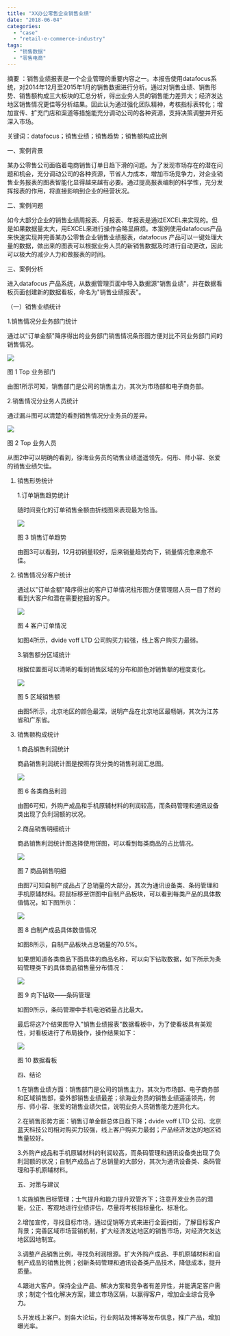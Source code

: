 ```yaml
---
title: "XX办公零售企业销售业绩"
date: "2018-06-04"
categories: 
  - "case"
  - "retail-e-commerce-industry"
tags: 
  - "销售数据"
  - "零售电商"
---
```


摘要 ：销售业绩报表是一个企业管理的重要内容之一。本报告使用datafocus系统，对2014年12月至2015年1月的销售数据进行分析。通过对销售业绩、销售形势、销售额构成三大板块的汇总分析，得出业务人员的销售能力差异大；经济发达地区销售情况更佳等分析结果。因此认为通过强化团队精神，考核指标表转化；增加宣传、扩充门店和渠道等措施能充分调动公司的各种资源，支持决策调整并开拓深入市场。

关键词：datafocus；销售业绩；销售趋势；销售额构成比例

一、案例背景

某办公零售公司面临着电商销售订单日趋下滑的问题。为了发现市场存在的潜在问题和机会，充分调动公司的各种资源，节省人力成本，增加市场竞争力，对企业销售业务报表的图表智能化显得越来越有必要。通过提高报表编制的科学性，充分发挥报表的作用，将直接影响到企业的经营状况。

二、案例问题

如今大部分企业的销售业绩周报表、月报表、年报表是通过EXCEL来实现的。但是如果数据量太大，用EXCEL来进行操作会略显麻烦。本案例使用datafocus产品来快速实现并完善某办公零售企业销售业绩报表，datafocus 产品可以一键处理大量的数据，做出来的图表可以根据业务人员的新销售数据及时进行自动更改，因此可以极大的减少人力和做报表的时间。

三、案例分析

进入datafocus 产品系统，从数据管理页面中导入数据源"销售业绩"，并在数据看板页面创建新的数据看板，命名为"销售业绩报表"。

（一）销售业绩统计

1.销售情况分业务部门统计

通过以"订单金额"降序得出的业务部门销售情况条形图方便对比不同业务部门间的销售情况。

![](images/050318_0253_4.png)

图 1 Top 业务部门

由图1所示可知，销售部门是公司的销售主力，其次为市场部和电子商务部。

2.销售情况分业务人员统计

通过漏斗图可以清楚的看到销售情况分业务员的差异。

![](images/050318_0253_5.png)

图 2 Top 业务人员

从图2中可以明确的看到，徐海业务员的销售业绩遥遥领先，何彤、师小容、张爱的销售业绩欠佳。

1. 销售形势统计
    
    1.订单销售趋势统计
    
    随时间变化的订单销售金额由折线图来表现最为恰当。
    
    ![](images/050318_0253_6.png)
    
    图 3 销售订单趋势
    
    由图3可以看到，12月初销量较好，后来销量趋势向下，销量情况愈来愈不佳。
2. 销售情况分客户统计
    
    通过以"订单金额"降序得出的客户订单情况柱形图方便管理层人员一目了然的看到大客户和潜在需要挖掘的客户。
    
    ![](images/050318_0253_7.png)
    
    图 4 客户订单情况
    
    如图4所示，dvide voff LTD 公司购买力较强，线上客户购买力最弱。
    
    3.销售额分区域统计
    
    根据位置图可以清晰的看到销售区域的分布和颜色对销售额的程度变化。
    
    ![](images/050318_0253_8.png)
    
    图 5 区域销售额
    
    由图5所示，北京地区的颜色最深，说明产品在北京地区最畅销，其次为江苏省和广东省。
3. 销售额构成统计
    
    1.商品销售利润统计
    
    商品销售利润统计图是按照存货分类的销售利润汇总图。
    
    ![](images/050318_0253_9.png)
    
    图 6 各类商品利润
    
    由图6可知，外购产成品和手机原辅材料的利润较高，而条码管理和通讯设备类出现了负利润额的状况。
    
    2.商品销售明细统计
    
    商品销售利润统计图选择使用饼图，可以看到每类商品的占比情况。
    
    ![](images/050318_0253_10.png)
    
    图 7 商品销售明细
    
    由图7可知自制产成品占了总销量的大部分，其次为通讯设备类、条码管理和手机原辅材料。将鼠标移至饼图中自制产品板块，可以看到每类产品的具体数值情况，如下图所示：
    
    ![](images/050318_0253_11.png)
    
    图 8 自制产成品具体数值情况
    
    如图8所示，自制产品板块占总销量的70.5%。
    
    如果想知道各类商品下面具体的商品名称，可以向下钻取数据，如下所示为条码管理类下的具体商品销售量分布情况：
    
    ![](images/050318_0253_12.png)
    
    图 9 向下钻取——条码管理
    
    如图9所示，条码管理中手机电池销量占比最大。
    
    最后将这7个结果图导入"销售业绩报表"数据看板中，为了使看板具有美观性，对看板进行了布局操作，操作结果如下：
    
    ![](images/050318_0253_13.png)
    
    图 10 数据看板
    
    四、结论
    
    1.在销售业绩方面：销售部门是公司的销售主力，其次为市场部、电子商务部和区域销售部，委外部销售业绩最差；徐海业务员的销售业绩遥遥领先，何彤、师小容、张爱的销售业绩欠佳，说明业务人员销售能力差异化大。
    
    2.在销售形势方面：销售订单金额总体日趋下降；dvide voff LTD 公司、北京蓝天科技公司相对购买力较强，线上客户购买力最弱；产品经济发达的地区销售量较好。
    
    3.外购产成品和手机原辅材料的利润较高，而条码管理和通讯设备类出现了负利润额的状况；自制产成品占了总销量的大部分，其次为通讯设备类、条码管理和手机原辅材料。
    
    五、对策与建议
    
    1.实施销售目标管理；士气提升和能力提升双管齐下；注意开发业务员的潜能，公正、客观地进行业绩评估，尽量将考核指标量化、标准化。
    
    2.增加宣传，寻找目标市场，通过促销等方式来进行全面扫街，了解目标客户背景；完善区域市场营销机制，扩大经济发达地区的销售市场，对经济欠发达地区因地制宜。
    
    3.调整产品销售比例，寻找负利润根源。扩大外购产成品、手机原辅材料和自制产成品的销售比例；创新条码管理和通讯设备类产品技术，降低成本，提升质量。
    
    4.跟进大客户。保持企业产品、解决方案和竞争者有差异性，并能满足客户需求；制定个性化解决方案，建立市场区隔，以赢得客户，增加企业综合竞争力。
    
    5.开发线上客户。到各大论坛，行业网站及博客等发布信息，推广产品，增加曝光率。
